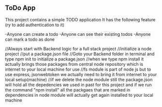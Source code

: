 ## ToDo App

This project contains a simple TODO application 
It has the following feature (ry to add authentication to it)

-Anyone can create a todo
-Anyone can see their existing todos
-Anyone can mark a todo as done


//Always start with Backend logic for a full stack project
//initialize a node project
//put a package.json file
//Goto your Backend folder in terminal and type npm init to initialize a package.json
//when we type npm install <packageName> it actually brings those packages from central node repository which is internet to your local machine for use
//fs module is part of node js but to use express, jsonwebtoken we actually need to bring it from internet to your local setup(machine)
//if we delete the node module still the package.json will hold all the depedencies we used in past for this project and if we run the command "npm install" all the packgaes that are marked in dependencies in node module will actually get again installed to your local machine
